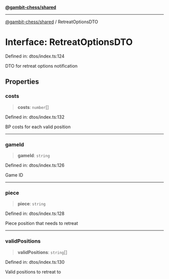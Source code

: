 [**@gambit-chess/shared**](../README.md)

***

[@gambit-chess/shared](../globals.md) / RetreatOptionsDTO

# Interface: RetreatOptionsDTO

Defined in: dtos/index.ts:124

DTO for retreat options notification

## Properties

### costs

> **costs**: `number`[]

Defined in: dtos/index.ts:132

BP costs for each valid position

***

### gameId

> **gameId**: `string`

Defined in: dtos/index.ts:126

Game ID

***

### piece

> **piece**: `string`

Defined in: dtos/index.ts:128

Piece position that needs to retreat

***

### validPositions

> **validPositions**: `string`[]

Defined in: dtos/index.ts:130

Valid positions to retreat to
